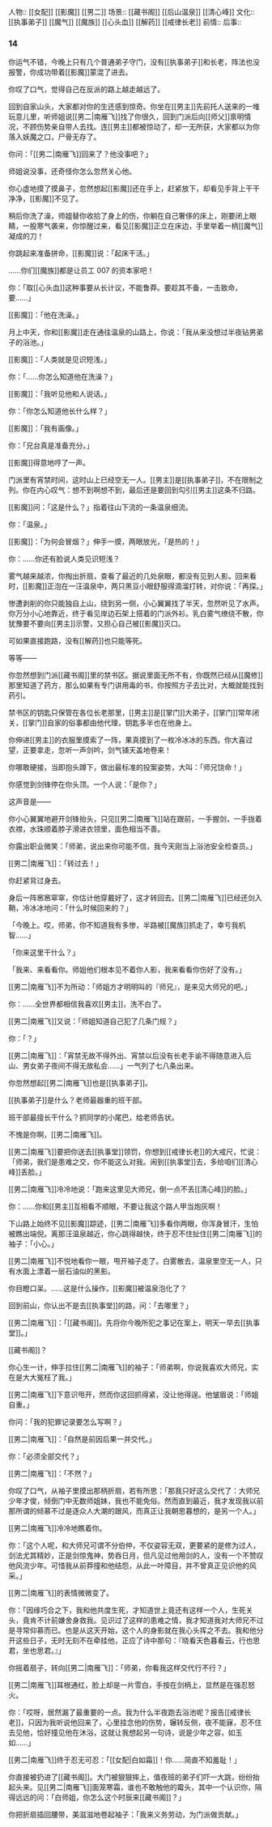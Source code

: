 人物:: [[女配]] [[影魔]] [[男二]]
场景:: [[藏书阁]] [[后山温泉]] [[清心峰]] 
文化:: [[执事弟子]] [[魔气]] [[魔族]] [[心头血]] [[解药]] [[戒律长老]]
前情:: 
后事:: 


### 14

你运气不错，今晚上只有几个普通弟子守门，没有[[执事弟子]]和长老，阵法也没报警，你成功带着[[影魔]]蒙混了进去。

你叹了口气，觉得自己在反派的路上越走越远了。

回到自家山头，大家都对你的生还感到惊奇。你坐在[[男主]]先前托人送来的一堆玩意儿里，听师姐说[[男二|南雁飞]]找了你很久，回到门派后向[[师父]]禀明情况，不顾伤势亲自带人去找。连[[男主]]都被惊动了，却一无所获，大家都以为你落入妖魔之口，尸骨无存了。

你问：「[[男二|南雁飞]]回来了？他没事吧？」

师姐说没事，还奇怪你怎么忽然关心他。

你心虚地摸了摸鼻子，忽然想起[[影魔]]还在手上，赶紧放下，却看见手背上干干净净，[[影魔]]不见了。

稍后你洗了澡，师姐替你收拾了身上的伤，你躺在自己奢侈的床上，刚要闭上眼睛，一股寒气袭来，你惊醒过来，看见[[影魔]]正立在床边，手里举着一柄[[魔气]]凝成的刀！

你跳起来准备拼命，[[影魔]]说：「起床干活。」

……你们[[魔族]]都是让员工 007 的资本家吧！

你：「取[[心头血]]这种事要从长计议，不能鲁莽。要趁其不备，一击致命，要……」

[[影魔]]：「他在洗澡。」

月上中天，你和[[影魔]]走在通往温泉的山路上，你说：「我从来没想过半夜钻男弟子的浴池。」

[[影魔]]：「人类就是见识短浅。」

你：「……你怎么知道他在洗澡？」

[[影魔]]：「我听见他和人说话。」

你：「你怎么知道他长什么样？」

[[影魔]]：「我有画像。」

你：「兄台真是准备充分。」

[[影魔]]得意地哼了一声。

门派里有宵禁时间，这时山上已经空无一人。[[男主]]是[[执事弟子]]，不在限制之列。你在内心叹气：想不到啊想不到，最后还是要回到勾引[[男主]]这条不归路。

[[影魔]]问：「这是什么？」指着往山下流的一条温泉细流。

你：「温泉。」

[[影魔]]：「为何会冒烟？」伸手一摸，两眼放光，「是热的！」

你：……你还有脸说人类见识短浅？

雾气越来越浓，你掏出折扇，查看了最近的几处泉眼，都没有见到人影。回来看时，[[影魔]]正泡在一汪温泉中，两只黑豆小眼舒服得滴溜打转，对你说：「再探。」

惨遭剥削的你只能独自上山，绕到另一侧，小心翼翼找了半天，忽然听见了水声。你万分小心地靠近，终于看见岸边石架上搭着的门派外衫。乳白雾气缭绕不散，你犹豫要不要向[[男主]]示警，又担心自己被[[影魔]]灭口。

可如果直接跑路，没有[[解药]]也只能等死。

等等——

你忽然想到门派[[藏书阁]]里的禁书区。据说里面无所不有，你既然已经从[[魔修]]那里知道了药方，那么如果有专门讲用毒的书，你按照方子去比对，大概就能找到药引。

禁书区的钥匙只保管在各位长老那里，[[男主]]是[[掌门]]大弟子，[[掌门]]常年闭关，[[掌门]]自家的俗事都由他代理，钥匙多半也在他身上。

你伸进[[男主]]的衣服里摸索了一阵，果真摸到了一枚冷冰冰的东西。你大喜过望，正要拿走，忽听一声剑吟，剑气铺天盖地卷来！

你哪敢硬接，当即抱头蹲下，做出最标准的投案姿势，大叫：「师兄饶命！」

你感觉到剑锋停在你头顶。一个人说：「是你？」

这声音是——

你小心翼翼地避开剑锋抬头，只见[[男二|南雁飞]]站在跟前，一手握剑，一手拢着衣襟，水珠顺着脖子滑进衣领里，面色相当不善。

你露出职业微笑：「师弟，说出来你可能不信，我今天刚当上浴池安全检查员。」

[[男二|南雁飞]]：「转过去！」

你赶紧背过身去。

身后一阵窸窸窣窣，你估计他穿戴好了，这才转回去。[[男二|南雁飞]]已经还剑入鞘，冷冰冰地问：「什么时候回来的？」

「今晚上。哎，师弟，你不知道我有多惨，半路被[[魔族]]抓走了，幸亏我机智……」

「你来这里干什么？」

「我来、来看看你。师姐他们根本见不着你人影，我来看看你伤好了没有。」

[[男二|南雁飞]]不为所动：「师姐方才明明叫的『师兄』，是来见大师兄的吧。」

你：……全世界都相信我喜欢[[男主]]，洗不白了。

[[男二|南雁飞]]又说：「师姐知道自己犯了几条门规？」

你：「？」

[[男二|南雁飞]]：「宵禁无故不得外出、宵禁以后没有长老手谕不得随意进入后山、男女弟子夜间不得无故私会……」一气列了七八条出来。

你忽然想起[[男二|南雁飞]]也是[[执事弟子]]。

[[执事弟子]]是什么？老师最器重的班干部。

班干部最擅长干什么？抓同学的小尾巴，给老师告状。

不愧是你啊，[[男二|南雁飞]]。

[[男二|南雁飞]]要把你送去[[执事堂]]领罚，你想到[[戒律长老]]的大戒尺，忙说：「师弟，我们是患难之交，你不能这么对我。闹到[[执事堂]]去，多给咱们[[清心峰]]丢脸。」

[[男二|南雁飞]]冷冷地说：「跑来这里见大师兄，倒一点不丢[[清心峰]]的脸。」

你：……你和[[男主]]互相看不顺眼，不要让我这个路人甲当炮灰啊！

下山路上始终不见[[影魔]]踪迹，[[男二|南雁飞]]多看你两眼，你浑身冒汗，生怕被瞧出端倪。离那汪温泉越近，你心跳得越快，终于忍不住扯住[[男二|南雁飞]]的袖子：「小心。」

[[男二|南雁飞]]不悦地看你一眼，甩开袖子走了。白雾散去，温泉里空无一人，只有水面上漂着一层石油似的黑影。

你目瞪口呆。……这是什么操作，[[影魔]]被温泉泡化了？

回到前山，你认出不是去[[执事堂]]的路，问：「去哪里？」

[[男二|南雁飞]]：「[[藏书阁]]。先将你今晚所犯之事记在案上，明天一早去[[执事堂]]。」

[[藏书阁]]？

你心生一计，伸手拉住[[男二|南雁飞]]的袖子：「师弟啊，你说我喜欢大师兄，实在是大大冤枉了我。」

[[男二|南雁飞]]下意识甩开，然而你这回抓得紧，没让他得逞。他皱眉说：「师姐自重。」

你问：「我的犯罪记录要怎么写啊？」

[[男二|南雁飞]]：「自然是前因后果一并交代。」

你：「必须全部交代？」

[[男二|南雁飞]]：「不然？」

你叹了口气，从袖子里摸出那柄折扇，若有所思：「那我只好这么交代了：大师兄少年才俊，倾倒门中无数师姐妹，我也不能免俗。然而直到最近，我才发现我以前那所谓的倾慕不过是逐众人大潮的跟风，而真正让我朝思暮想的，是另一个人。」

[[男二|南雁飞]]冷冷地瞧着你。

你：「这个人呢，和大师兄可谓不分伯仲，不仅姿容无双，更要紧的是修为过人，剑法尤其精妙，正是剑惊鬼神，势吞日月，但凡见过他用剑的人，没有一个不赞叹他风流少年。可惜我从前莽撞和他结怨，从此一叶障目，并不曾真正见识他的风采。」

[[男二|南雁飞]]的表情微微变了。

你：「因缘巧合之下，我和他共度生死，才知道世上竟还有这样一个人，生死关头，竟肯不计前嫌舍身救我。见识过了这样的患难之情，我才知道我对大师兄不过是寻常仰慕而已。也是从这天开始，这个人的身影就在我心头挥之不去。我和他分开这些日子，无时无刻不在牵挂他，正应了诗中那句：『晓看天色暮看云，行也思君，坐也思君。』」

你摇着扇子，转向[[男二|南雁飞]]：「师弟，你看我这样交代行不行？」

[[男二|南雁飞]]耳根通红，脸上却是一片雪白，手按在剑柄上，显然是在强忍怒火。

你：「哎呀，居然漏了最重要的一点。我为什么半夜跑去浴池呢？报告[[戒律长老]]，只因为我听说他回来了，心里挂念他的伤势，辗转反侧，夜不能寐，忍不住去见他，恰好撞见他在沐浴，这就让我想起另一句诗，说是少年之容，如玉如……」

[[男二|南雁飞]]终于忍无可忍：「[[女配|白如霜]]！你……简直不知羞耻！」

你直接被扔进了[[藏书阁]]。大门被狠狠摔上，值夜班的弟子们吓一大跳，纷纷抬起头来。见[[男二|南雁飞]]面笼寒霜，谁也不敢触他的霉头，其中一个认识你，隔得远远的问：「白师姐，你怎么这个时辰来[[藏书阁]]？」

你把折扇插回腰带，美滋滋地卷起袖子：「我来义务劳动，为门派做贡献。」